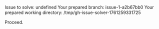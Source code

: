 Issue to solve: undefined
Your prepared branch: issue-1-a2b67bb0
Your prepared working directory: /tmp/gh-issue-solver-1761259331725

Proceed.